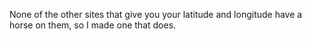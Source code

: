 None of the other sites that give you your latitude and longitude have a horse on them, so I made one that does.